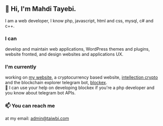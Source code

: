 ## 👋 Hi, I'm Mahdi Tayebi.

I am a web developer, I know php, javascript, html and css, mysql, c# and c++.

### I can
develop and maintain web applications, WordPress themes and plugins, website fronted, and design websites and applications UX.

### I'm currently 

working on <a href="https://taiwbi.com/">my website</a>, a cryptocurrency based website, <a href="https://www.intellectioncrypto.com/" >intellection crypto</a> and the blockchain explorer telegram bot, <a href="https://blockexbot" >blockex</a>.<br>
💞️ I can use your help on developing blockex if you're a php developer and you know about telegram bot APIs.

### 📫 You can reach me
at my email: admin@taiwbi.com

